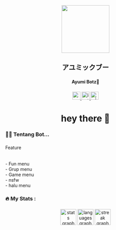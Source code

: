 <div align="center">
  <img height="150" src="https://telegra.ph/file/0da8f38138f9c42124520.jpg"  />
</div>

###

<h2 align="center">アユミックブー</h2>

###

<h4 align="center">Ayumi Botz🥰</h4>

###

<div align="center">
  <a href="https://youtube.com/@danz-ws?si=T7aVBDf1Zn2JPkXb" target="_blank">
    <img src="https://img.shields.io/static/v1?message=Youtube&logo=youtube&label=&color=FF0000&logoColor=white&labelColor=&style=for-the-badge" height="25" alt="youtube logo"  />
  </a>
  <a href="https://instagram.com/danimul.my.id?utm_source=qr&igshid=MzNlNGNkZWQ4Mg%3D%3D" target="_blank">
    <img src="https://img.shields.io/static/v1?message=Instagram&logo=instagram&label=&color=E4405F&logoColor=white&labelColor=&style=for-the-badge" height="25" alt="instagram logo"  />
  </a>
  <a href="https://wa.me/6289507156271" target="_blank">
    <img src="https://img.shields.io/static/v1?message=Whatsapp&logo=whatsapp&label=&color=25D366&logoColor=white&labelColor=&style=for-the-badge" height="25" alt="whatsapp logo"  />
  </a>
</div>

###

<h1 align="center">hey there 👋</h1>

###

<h3 align="left">👩‍💻  Tentang Bot...</h3>

###

<p align="left">Feature<br>
<br><br>- Fun menu<br>- Grup menu<br>- Game menu<br>- nsfw<br>- halu menu</p>

###

<h3 align="left">🔥   My Stats :</h3>

###

<div align="center">
  <img src="https://github-readme-stats.vercel.app/api?username=Danuy-Coder&hide_title=false&hide_rank=false&show_icons=true&include_all_commits=true&count_private=true&disable_animations=false&theme=dracula&locale=en&hide_border=false&order=1" height="50" alt="stats graph"  />
  <img src="https://github-readme-stats.vercel.app/api/top-langs?username=Danuy-Coder&locale=en&hide_title=false&layout=compact&card_width=320&langs_count=5&theme=dracula&hide_border=false&order=2" height="50" alt="languages graph"  />
  <img src="https://streak-stats.demolab.com?user=Danuy-Coder&locale=en&mode=daily&theme=dark&hide_border=true&border_radius=5&order=3" height="50" alt="streak graph"  />
</div>

###
